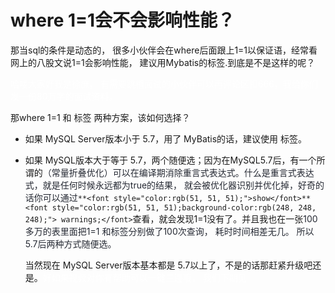 # where 1=1会不会影响性能？

那当sql的条件是动态的， 很多小伙伴会在where后面跟上1=1以保证语，经常看网上的八股文说1=1会影响性能， 建议用Mybatis的<where>标签.到底是不是这样的呢？



<font style="color:#FFFFFF;">哈喽大家好我是徐庶， 有需要跳槽面试的小伙伴可以再评论区扣666，我给你们发一份80万字的面试资料。</font>



那where 1=1 和 <where> 标签 两种方案，该如何选择？

+ 如果 MySQL Server版本小于 5.7，用了 MyBatis的话，建议使用<where> 标签。



+ 如果 MySQL版本大于等于 5.7，两个随便选；因为在MySQL5.7后，有一个所谓的<font style="color:rgb(37, 41, 51);">（常量折叠优化）可以在编译期消除重言式表达式。什么是重言式表达式，就是任何时候永远都为true的结果， 就会被优化器识别并优化掉，好奇的话你可以通过</font>`**<font style="color:rgb(51, 51, 51);">show</font>**<font style="color:rgb(51, 51, 51);background-color:rgb(248, 248, 248);"> warnings;</font>`查看，就会发现1=1没有了。并且我也在一张<font style="color:rgb(37, 41, 51);">100多万的表里面把1=1 和<where>标签分别做了100次查询， 耗时时间相差无几。  所以5.7后两种方式随便选。</font>





   当然现在 MySQL Server版本基本都是 5.7以上了，不是的话那赶紧升级吧还是。<font style="color:#FFFFFF;">好如果视频对你有帮助可以一键三连哦， 我们下期见</font>

  


 

